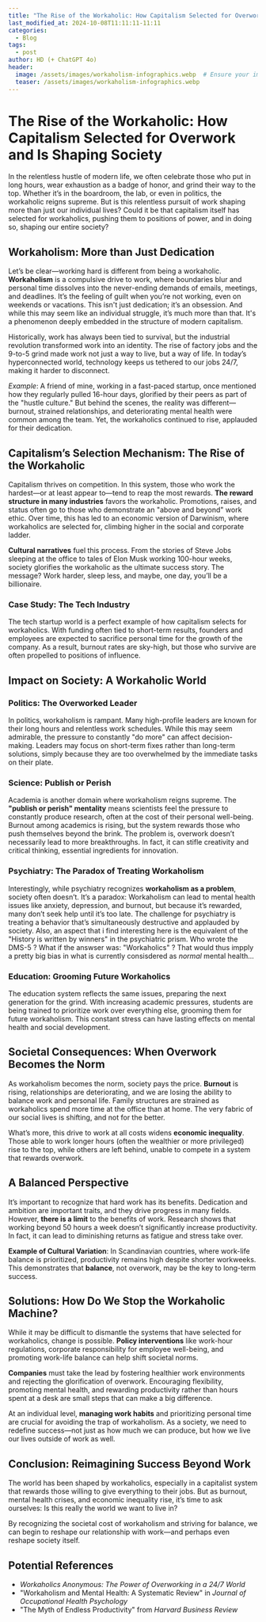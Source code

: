 ```yaml
---
title: "The Rise of the Workaholic: How Capitalism Selected for Overwork and Is Shaping Society"
last_modified_at: 2024-10-08T11:11:11-11:11
categories:
  - Blog
tags:
  - post
author: HD (+ ChatGPT 4o)
header:
  image: /assets/images/workaholism-infographics.webp  # Ensure your images are stored in the appropriate folder
  teaser: /assets/images/workaholism-infographics.webp 
---
```


# The Rise of the Workaholic: How Capitalism Selected for Overwork and Is Shaping Society

In the relentless hustle of modern life, we often celebrate those who put in long hours, wear exhaustion as a badge of honor, and grind their way to the top. Whether it’s in the boardroom, the lab, or even in politics, the workaholic reigns supreme. But is this relentless pursuit of work shaping more than just our individual lives? Could it be that capitalism itself has selected for workaholics, pushing them to positions of power, and in doing so, shaping our entire society?

## Workaholism: More than Just Dedication

Let’s be clear—working hard is different from being a workaholic. **Workaholism** is a compulsive drive to work, where boundaries blur and personal time dissolves into the never-ending demands of emails, meetings, and deadlines. It’s the feeling of guilt when you’re not working, even on weekends or vacations. This isn't just dedication; it’s an obsession. And while this may seem like an individual struggle, it’s much more than that. It's a phenomenon deeply embedded in the structure of modern capitalism.

Historically, work has always been tied to survival, but the industrial revolution transformed work into an identity. The rise of factory jobs and the 9-to-5 grind made work not just a way to live, but a way of life. In today’s hyperconnected world, technology keeps us tethered to our jobs 24/7, making it harder to disconnect.

*Example*: A friend of mine, working in a fast-paced startup, once mentioned how they regularly pulled 16-hour days, glorified by their peers as part of the "hustle culture." But behind the scenes, the reality was different—burnout, strained relationships, and deteriorating mental health were common among the team. Yet, the workaholics continued to rise, applauded for their dedication.

## Capitalism’s Selection Mechanism: The Rise of the Workaholic

Capitalism thrives on competition. In this system, those who work the hardest—or at least appear to—tend to reap the most rewards. **The reward structure in many industries** favors the workaholic. Promotions, raises, and status often go to those who demonstrate an "above and beyond" work ethic. Over time, this has led to an economic version of Darwinism, where workaholics are selected for, climbing higher in the social and corporate ladder.

**Cultural narratives** fuel this process. From the stories of Steve Jobs sleeping at the office to tales of Elon Musk working 100-hour weeks, society glorifies the workaholic as the ultimate success story. The message? Work harder, sleep less, and maybe, one day, you’ll be a billionaire.

### Case Study: The Tech Industry

The tech startup world is a perfect example of how capitalism selects for workaholics. With funding often tied to short-term results, founders and employees are expected to sacrifice personal time for the growth of the company. As a result, burnout rates are sky-high, but those who survive are often propelled to positions of influence.

## Impact on Society: A Workaholic World

### Politics: The Overworked Leader

In politics, workaholism is rampant. Many high-profile leaders are known for their long hours and relentless work schedules. While this may seem admirable, the pressure to constantly "do more" can affect decision-making. Leaders may focus on short-term fixes rather than long-term solutions, simply because they are too overwhelmed by the immediate tasks on their plate.

### Science: Publish or Perish

Academia is another domain where workaholism reigns supreme. The **"publish or perish" mentality** means scientists feel the pressure to constantly produce research, often at the cost of their personal well-being. Burnout among academics is rising, but the system rewards those who push themselves beyond the brink. The problem is, overwork doesn’t necessarily lead to more breakthroughs. In fact, it can stifle creativity and critical thinking, essential ingredients for innovation.

### Psychiatry: The Paradox of Treating Workaholism

Interestingly, while psychiatry recognizes **workaholism as a problem**, society often doesn’t. It’s a paradox: Workaholism can lead to mental health issues like anxiety, depression, and burnout, but because it’s rewarded, many don’t seek help until it’s too late. The challenge for psychiatry is treating a behavior that’s simultaneously destructive and applauded by society.
Also, an aspect that i find interesting here is the equivalent of the "History is written by winners" in the psychiatric prism. Who wrote the DMS-5 ? What if the answser was: "Workaholics" ? That would thus impply a pretty big bias in what is currently consisdered as *normal* mental health...

### Education: Grooming Future Workaholics

The education system reflects the same issues, preparing the next generation for the grind. With increasing academic pressures, students are being trained to prioritize work over everything else, grooming them for future workaholism. This constant stress can have lasting effects on mental health and social development.

## Societal Consequences: When Overwork Becomes the Norm

As workaholism becomes the norm, society pays the price. **Burnout** is rising, relationships are deteriorating, and we are losing the ability to balance work and personal life. Family structures are strained as workaholics spend more time at the office than at home. The very fabric of our social lives is shifting, and not for the better.

What’s more, this drive to work at all costs widens **economic inequality**. Those able to work longer hours (often the wealthier or more privileged) rise to the top, while others are left behind, unable to compete in a system that rewards overwork.

## A Balanced Perspective

It’s important to recognize that hard work has its benefits. Dedication and ambition are important traits, and they drive progress in many fields. However, **there is a limit** to the benefits of work. Research shows that working beyond 50 hours a week doesn’t significantly increase productivity. In fact, it can lead to diminishing returns as fatigue and stress take over.

**Example of Cultural Variation**: In Scandinavian countries, where work-life balance is prioritized, productivity remains high despite shorter workweeks. This demonstrates that **balance**, not overwork, may be the key to long-term success.

## Solutions: How Do We Stop the Workaholic Machine?

While it may be difficult to dismantle the systems that have selected for workaholics, change is possible. **Policy interventions** like work-hour regulations, corporate responsibility for employee well-being, and promoting work-life balance can help shift societal norms.

**Companies** must take the lead by fostering healthier work environments and rejecting the glorification of overwork. Encouraging flexibility, promoting mental health, and rewarding productivity rather than hours spent at a desk are small steps that can make a big difference.

At an individual level, **managing work habits** and prioritizing personal time are crucial for avoiding the trap of workaholism. As a society, we need to redefine success—not just as how much we can produce, but how we live our lives outside of work as well.

## Conclusion: Reimagining Success Beyond Work

The world has been shaped by workaholics, especially in a capitalist system that rewards those willing to give everything to their jobs. But as burnout, mental health crises, and economic inequality rise, it’s time to ask ourselves: Is this really the world we want to live in?

By recognizing the societal cost of workaholism and striving for balance, we can begin to reshape our relationship with work—and perhaps even reshape society itself.

## Potential References

- *Workaholics Anonymous: The Power of Overworking in a 24/7 World*
- "Workaholism and Mental Health: A Systematic Review" in *Journal of Occupational Health Psychology*
- "The Myth of Endless Productivity" from *Harvard Business Review*

